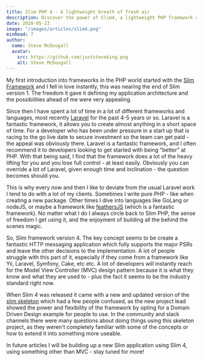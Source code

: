 ```yaml
---
title: Slim PHP 4 - A lightweight breath of fresh air
description: Discover the power of Slim4, a lightweight PHP framework offering control and customization. Ideal for flexible application architecture.
date: 2020-05-23
image: "/images/articles/slim4.png"
minRead: 7
author:
  name: Steve McDougall
  avatar:
    src: https://github.com/juststeveking.png
    alt: Steve McDougall
---
```


My first introduction into frameworks in the PHP world started with the [Slim
Framework](http://www.slimframework.com/) and I fell in love instantly, this
was nearing the end of Slim version 1. The freedom it gave it defining my
application architecture and the possibilities ahead of me were very
appealing.

Since then I have spent a lot of time in a lot of different frameworks and languages, most recently [Laravel](https://laravel.com/) for the past 4-5 years or so. Laravel is a fantastic framework, it allows you to create almost anything in a short space of time. For a developer who has been under pressure in a start up that is racing to the go live date to secure investment so the team can get paid - the appeal was obviously there. Laravel is a fantastic framework, and I often recommend it to developers looking to get started with being "better" at PHP. With that being said, I find that the framework does a lot of the heavy lifting for you and you lose full control - at least easily. Obviously you can override a lot of Laravel, given enough time and inclination - the question becomes should you.

This is why every now and then I like to deviate from the usual Laravel work I tend to do with a lot of my clients. Sometimes I write pure PHP - like when creating a new package. Other times I dive into languages like GoLang or nodeJS, or maybe a framework like [feathersJS](https://feathersjs.com/) (which is a fantastic framework). No matter what I do I always circle back to Slim PHP, the sense of freedom I get using it, and the enjoyment of building all the behind the scenes magic.

So, Slim framework version 4. The key concept seems to be create a fantastic HTTP messaging application which fully supports the major PSRs and leave the other decisions to the implementation. A lot of people struggle with this part of it, especially if they come from a framework like Yii, Laravel, Symfony, Cake, etc etc. A lot of developers will instantly reach for the Model View Controller (MVC) design pattern because it is what they know and what they are used to - plus the fact it seems to be the industry standard right now.

When Slim 4 was released it came with a new and updated version of the [slim skeleton](https://github.com/slimphp/Slim-Skeleton) which had a few people confused, as the new project lead showed the power and flexibility of the framework by opting for a Domain Driven Design example for people to use. In the community and slack channels there were many questions about doing things using this skeleton project, as they weren't completely familiar with some of the concepts or how to extend it into something more useable.

In future articles I will be building up a new Slim application using Slim 4, using something other than MVC - stay tuned for more!
